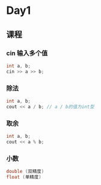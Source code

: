 # Day1

## 课程

### cin 输入多个值

```cpp
int a, b;
cin >> a >> b;
```

### 除法

```cpp
int a, b;
cout << a / b; // a / b的值为int型
```

### 取余

```cpp
int a, b;
cout << a % b;
```

### 小数

```cpp
double (双精度)
float (单精度)
```
